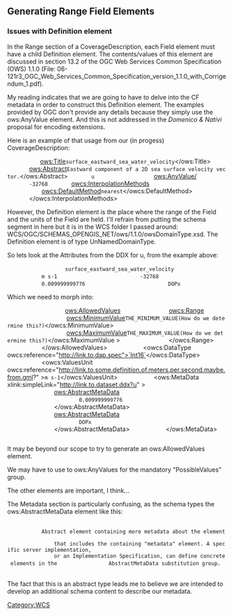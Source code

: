 ## Generating Range Field Elements

### Issues with Definition element

In the Range section of a CoverageDescription, each Field element must
have a child Definition element. The contents/values of this element are
discussed in section 13.2 of the OGC Web Services Common Specification
(OWS) 1.1.0 (File:
06-121r3_OGC_Web_Services_Common_Specification_version_1.1.0_with_Corrigendum_1.pdf).

My reading indicates that we are going to have to delve into the CF
metadata in order to construct this Definition element. The examples
provided by OGC don't provide any details because they simply use the
ows:AnyValue element. And this is not addressed in the *Domenico &
Nativi* proposal for encoding extensions.

Here is an example of that usage from our (in progess)
CoverageDescription:

`   `<Field>
`       `<ows:Title>`surface_eastward_sea_water_velocity`</ows:Title>
`       `<ows:Abstract>`Eastward component of a 2D sea surface velocity vector.`</ows:Abstract>
`       `<Identifier>`u`</Identifier>
`       `<Definition>
`           `<ows:AnyValue/>
`       `</Definition>
`       `<NullValue>`-32768`</NullValue>
`       `<owcs:InterpolationMethods>
`           `<owcs:DefaultMethod>`nearest`</owcs:DefaultMethod>
`       `</owcs:InterpolationMethods>
`   `</Field>

However, the Definition element is the place where the range of the
Field and the units of the Field are held. I'll refrain from putting the
schema segment in here but it is in the WCS folder I passed around:
WCS/OGC/SCHEMAS_OPENGIS_NET/ows/1.1.0/owsDomainType.xsd. The Definition
element is of type UnNamedDomainType.

So lets look at the Attributes from the DDX for u, from the example
above:

`       `<Attribute name="standard_name" type="String">
`           `<value>`surface_eastward_sea_water_velocity`</value>
`       `</Attribute>
`       `<Attribute name="units" type="String">
`           `<value>`m s-1`</value>
`       `</Attribute>
`       `<Attribute name="_FillValue" type="Int16">
`           `<value>`-32768`</value>
`       `</Attribute>
`       `<Attribute name="scale_factor" type="Float32">
`           `<value>`0.009999999776`</value>
`       `</Attribute>
`       `<Attribute name="ancillary_variables" type="String">
`           `<value>`DOPx`</value>
`       `</Attribute>

Which we need to morph into:

`       `<Definition>
`           `<ows:AllowedValues>
`               `<owcs:Range>
`                   `<owcs:MinimumValue>`THE_MINIMUM_VALUE(How do we determine this?)`</owcs:MinimumValue>
`                   `<owcs:MaximumValue>`THE_MAXIMUM_VALUE(How do we determine this?)`</owcs:MaximumValue >
`               `</owcs:Range>
`           `</ows:AllowedValues>
`           `<owcs:DataType owcs:reference="http://link.to.dap.spec">`Int16`</owcs:DataType>
`           `<owcs:ValuesUnit owcs:reference="http://link.to.some.definition.of.meters.per.second.maybe.from.gml?" >`m s-1`</owcs:ValuesUnit>
`           `<ows:MetaData xlink:simpleLink="http://link.to.dataset.ddx?u" >
`               `<ows:AbstractMetaData>
`                   `<Attribute name="scale_factor" type="Float32">
`                       `<value>`0.009999999776`</value>
`                   `</Attribute>
`               `</ows:AbstractMetaData>
`               `<ows:AbstractMetaData>
`                   `<Attribute name="ancillary_variables" type="Float32">
`                       `<value>`DOPx`</value>
`                   `</Attribute>
`               `</ows:AbstractMetaData>
`           `</ows:MetaData>
`       `</Definition>

It may be beyond our scope to try to generate an ows:AllowedValues
element.

We may have to use to ows:AnyValues for the mandatory "PossibleValues"
group.

The other elements are important, I think...

The Metadata section is particularly confusing, as the schema types the
ows:AbstractMetaData element like this:

`   `<element name="AbstractMetaData" abstract="true">
`       `<annotation>
`           `<documentation>`Abstract element containing more metadata about the element `
`               that includes the containing "metadata" element. A specific server implementation, `
`               or an Implementation Specification, can define concrete elements in the `
`               AbstractMetaData substitution group. `</documentation>
`       `</annotation>
`   `</element>

The fact that this is an abstract type leads me to believe we are
intended to develop an additional schema content to describe our
metadata.

[Category:WCS](Category:WCS "wikilink")